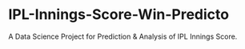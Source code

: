 # IPL-Innings-Score-Win-Predicto
A Data Science Project for Prediction &amp; Analysis of IPL Innings Score.
